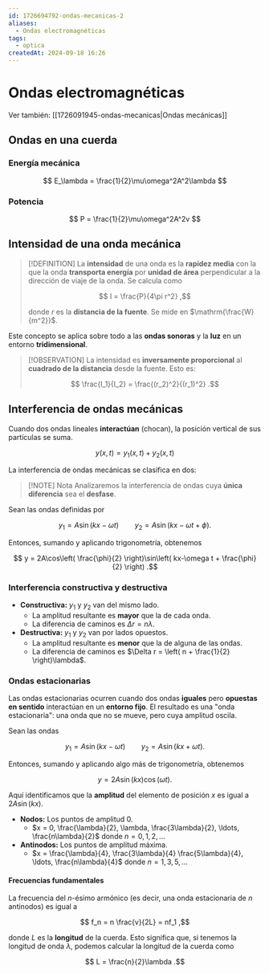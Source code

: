 ```yaml
---
id: 1726694792-ondas-mecanicas-2
aliases:
  - Ondas electromagnéticas
tags:
  - optica
createdAt: 2024-09-18 16:26
---
```


# Ondas electromagnéticas

Ver también: [[1726091945-ondas-mecanicas|Ondas mecánicas]]

## Ondas en una cuerda

### Energía mecánica

$$
E_\lambda = \frac{1}{2}\mu\omega^2A^2\lambda
$$

### Potencia

$$
P = \frac{1}{2}\mu\omega^2A^2v
$$

## Intensidad de una onda mecánica

> [!DEFINITION]
> La **intensidad** de una onda es la **rapidez media** con la que la onda **transporta energía** por **unidad de área** perpendicular a la dirección de viaje de la onda. Se calcula como
> 
> $$
> I = \frac{P}{4\pi r^2}
> ,$$
> 
> donde $r$ es la **distancia de la fuente**. Se mide en $\mathrm{\frac{W}{m^2}}$.

Este concepto se aplica sobre todo a las **ondas sonoras** y la **luz** en un entorno **tridimensional**.

> [!OBSERVATION]
> La intensidad es **inversamente proporcional** al **cuadrado de la distancia** desde la fuente. Esto es:
> 
> $$
> \frac{I_1}{I_2} = \frac{(r_2)^2}{(r_1)^2}
> .$$

## Interferencia de ondas mecánicas

Cuando dos ondas lineales **interactúan** (chocan), la posición vertical de sus partículas se suma.

$$
y(x,t) = y_1(x,t) + y_2(x,t)
$$

La interferencia de ondas mecánicas se clasifica en dos:

> [!NOTE] Nota
> Analizaremos la interferencia de ondas cuya **única diferencia** sea el **desfase**.

Sean las ondas definidas por

$$
y_1 = A\sin(kx - \omega t) \qquad y_2 = A\sin(kx - \omega t + \phi)
.$$

Entonces, sumando y aplicando trigonometría, obtenemos

$$
y = 2A\cos\left( \frac{\phi}{2} \right)\sin\left( kx-\omega t + \frac{\phi}{2} \right)
.$$

### Interferencia constructiva y destructiva

- **Constructiva:** $y_1$ y $y_2$ van del mismo lado.
  - La amplitud resultante es **mayor** que la de cada onda.
  - La diferencia de caminos es $\Delta r = n\lambda$.
- **Destructiva:** $y_1$ y $y_2$ van por lados opuestos.
  - La amplitud resultante es **menor** que la de alguna de las ondas.
  - La diferencia de caminos es $\Delta r = \left( n + \frac{1}{2} \right)\lambda$.

### Ondas estacionarias

Las ondas estacionarias ocurren cuando dos ondas **iguales** pero **opuestas en sentido** interactúan en un **entorno fijo**. El resultado es una "onda estacionaria": una onda que no se mueve, pero cuya amplitud oscila.

Sean las ondas

$$
y_1 = A\sin(kx - \omega t) \qquad y_2 = A\sin(kx + \omega t)
.$$

Entonces, sumando y aplicando algo más de trigonometría, obtenemos

$$
y = 2A\sin(kx)\cos(\omega t)
.$$

Aquí identificamos que la **amplitud** del elemento de posición $x$ es igual a $2A\sin(kx)$.

- **Nodos:** Los puntos de amplitud $0$.
  - $x = 0, \frac{\lambda}{2}, \lambda, \frac{3\lambda}{2}, \ldots, \frac{n\lambda}{2}$ donde $n = 0, 1, 2, \ldots$
- **Antinodos:** Los puntos de amplitud máxima.
  - $x = \frac{\lambda}{4}, \frac{3\lambda}{4} \frac{5\lambda}{4}, \ldots, \frac{n\lambda}{4}$ donde $n = 1, 3, 5, \ldots$

#### Frecuencias fundamentales

La frecuencia del $n$-ésimo armónico (es decir, una onda estacionaria de $n$ antinodos) es igual a

$$
f_n = n \frac{v}{2L} = nf_1
,$$

donde $L$ es la **longitud** de la cuerda. Esto significa que, si tenemos la longitud de onda $\lambda$, podemos calcular la longitud de la cuerda como

$$
L = \frac{n}{2}\lambda
.$$

